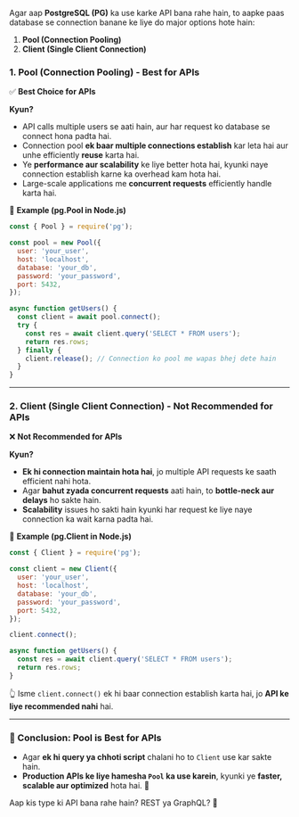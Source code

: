 Agar aap **PostgreSQL (PG)** ka use karke API bana rahe hain, to aapke paas database se connection banane ke liye do major options hote hain:  

1. **Pool (Connection Pooling)**
2. **Client (Single Client Connection)**

### **1. Pool (Connection Pooling) - Best for APIs**
✅ **Best Choice for APIs**  

**Kyun?**  
- API calls multiple users se aati hain, aur har request ko database se connect hona padta hai.  
- Connection pool **ek baar multiple connections establish** kar leta hai aur unhe efficiently **reuse** karta hai.  
- Ye **performance aur scalability** ke liye better hota hai, kyunki naye connection establish karne ka overhead kam hota hai.  
- Large-scale applications me **concurrent requests** efficiently handle karta hai.  

🔹 **Example (pg.Pool in Node.js)**  
```javascript
const { Pool } = require('pg');

const pool = new Pool({
  user: 'your_user',
  host: 'localhost',
  database: 'your_db',
  password: 'your_password',
  port: 5432,
});

async function getUsers() {
  const client = await pool.connect();
  try {
    const res = await client.query('SELECT * FROM users');
    return res.rows;
  } finally {
    client.release(); // Connection ko pool me wapas bhej dete hain
  }
}
```

---

### **2. Client (Single Client Connection) - Not Recommended for APIs**
❌ **Not Recommended for APIs**  

**Kyun?**  
- **Ek hi connection maintain hota hai**, jo multiple API requests ke saath efficient nahi hota.  
- Agar **bahut zyada concurrent requests** aati hain, to **bottle-neck aur delays** ho sakte hain.  
- **Scalability** issues ho sakti hain kyunki har request ke liye naye connection ka wait karna padta hai.  

🔹 **Example (pg.Client in Node.js)**  
```javascript
const { Client } = require('pg');

const client = new Client({
  user: 'your_user',
  host: 'localhost',
  database: 'your_db',
  password: 'your_password',
  port: 5432,
});

client.connect();

async function getUsers() {
  const res = await client.query('SELECT * FROM users');
  return res.rows;
}
```
👆 Isme `client.connect()` ek hi baar connection establish karta hai, jo **API ke liye recommended nahi** hai.

---

### **📌 Conclusion: Pool is Best for APIs**
- Agar **ek hi query ya chhoti script** chalani ho to `Client` use kar sakte hain.  
- **Production APIs ke liye hamesha `Pool` ka use karein**, kyunki ye **faster, scalable aur optimized** hota hai. 🚀  

Aap kis type ki API bana rahe hain? REST ya GraphQL? 🚀